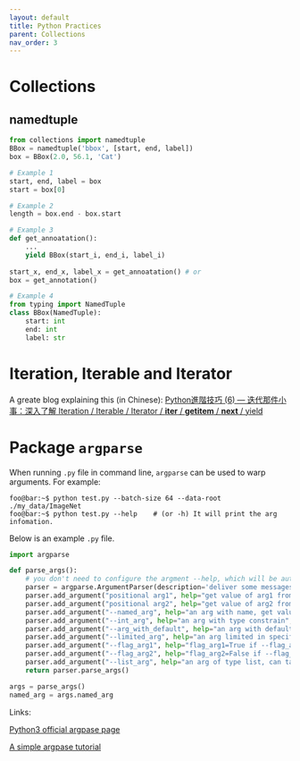```yaml
---
layout: default
title: Python Practices
parent: Collections
nav_order: 3
---
```


# Collections
## namedtuple
```python
from collections import namedtuple
BBox = namedtuple('bbox', [start, end, label])
box = BBox(2.0, 56.1, 'Cat')

# Example 1
start, end, label = box
start = box[0]

# Example 2
length = box.end - box.start

# Example 3
def get_annoatation():
    ...
    yield BBox(start_i, end_i, label_i)
    
start_x, end_x, label_x = get_annoatation() # or
box = get_annotation()

# Example 4
from typing import NamedTuple
class BBox(NamedTuple):
    start: int
    end: int
    label: str
```

# Iteration, Iterable and Iterator

A greate blog explaining this (in Chinese): [Python進階技巧 (6) — 迭代那件小事：深入了解 Iteration / Iterable / Iterator / __iter__ / __getitem__ / __next__ / yield](https://medium.com/citycoddee/python%E9%80%B2%E9%9A%8E%E6%8A%80%E5%B7%A7-6-%E8%BF%AD%E4%BB%A3%E9%82%A3%E4%BB%B6%E5%B0%8F%E4%BA%8B-%E6%B7%B1%E5%85%A5%E4%BA%86%E8%A7%A3-iteration-iterable-iterator-iter-getitem-next-fac5b4542cf4)

# Package `argparse`
When running `.py` file in command line, `argparse` can be used to warp arguments. For example:
```console
foo@bar:~$ python test.py --batch-size 64 --data-root ./my_data/ImageNet
foo@bar:~$ python test.py --help    # (or -h) It will print the arg infomation.   
```
Below is an example `.py` file.
```python
import argparse

def parse_args():
    # you don't need to configure the argment --help, which will be automatically set by the package.
    parser = argparse.ArgumentParser(description='deliver some messages')
    parser.add_argument("positional arg1", help="get value of arg1 from the first arg in the command line, simple but not recommended")
    parser.add_argument("positional arg2", help="get value of arg2 from the second arg in the command line")
    parser.add_argument("--named_arg", help="an arg with name, get value from the `--an_named_arg` in the command line")
    parser.add_argument("--int_arg", help="an arg with type constrain", type=int)
    parser.add_argument("--arg_with_default", help="an arg with default value", default=5)
    parser.add_argument("--limited_arg", help="an arg limited in specific choices", choice=[1, 5, 6])
    parser.add_argument("--flag_arg1", help="flag_arg1=True if --flag_arg1 else False", action="store_ture")
    parser.add_argument("--flag_arg2", help="flag_arg2=False if --flag_arg2 else True", action="store_false")
    parser.add_argument("--list_arg", help="an arg of type list, can take multiple values", narg="+")
    return parser.parse_args()

args = parse_args()
named_arg = args.named_arg
```
Links:

[Python3 official argpase page](https://docs.python.org/3/library/argparse.html)

[A simple argpase tutorial](https://docs.python.org/3/howto/argparse.html)
